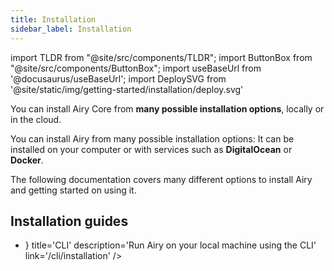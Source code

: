 ```yaml
---
title: Installation
sidebar_label: Installation
---
```


import TLDR from "@site/src/components/TLDR";
import ButtonBox from "@site/src/components/ButtonBox";
import useBaseUrl from '@docusaurus/useBaseUrl';
import DeploySVG from '@site/static/img/getting-started/installation/deploy.svg'

<TLDR>

You can install Airy Core from **many possible installation options**, locally
or in the cloud.

</TLDR>

You can install Airy from many possible installation options: It can be installed on your computer or with services such as **DigitalOcean** or **Docker**.

The following documentation covers many different options to install Airy and getting started on using it.

## Installation guides

<ul style={{
    listStyleType: "none",
    padding: 0
}}>

<li style={{
    marginBottom: '12px'
}}>
<ButtonBox 
    icon={() => <DeploySVG />}    
    title='CLI' 
    description='Run Airy on your local machine using the CLI' 
    link='/cli/installation'
/>
</li>

</ul>
